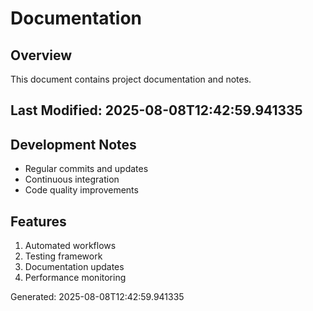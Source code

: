 # Documentation

## Overview
This document contains project documentation and notes.

## Last Modified: 2025-08-08T12:42:59.941335

## Development Notes
- Regular commits and updates
- Continuous integration
- Code quality improvements

## Features
1. Automated workflows
2. Testing framework
3. Documentation updates
4. Performance monitoring

Generated: 2025-08-08T12:42:59.941335
